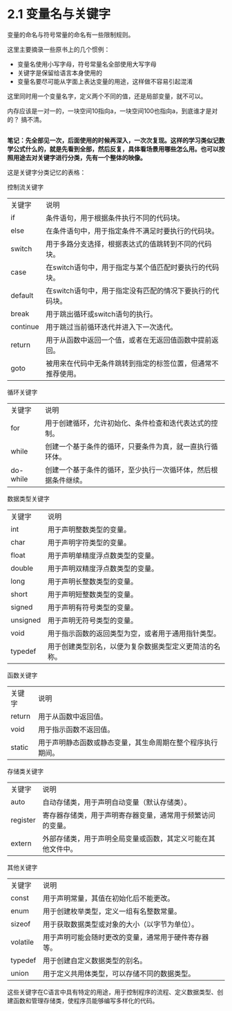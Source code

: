 # 2.1 变量名与关键字

变量的命名与符号常量的命名有一些限制规则。

这里主要摘录一些原书上的几个惯例：

* 变量名使用小写字母，符号常量名全部使用大写字母
* 关键字是保留给语言本身使用的
* 变量名要尽可能从字面上表达变量的用途，这样做不容易引起混淆

这里同时用一个变量名字，定义两个不同的值，还是局部变量，就不可以。

内存应该是一对一的，一块空间10指向a，一块空间100也指向a，到底谁才是对的？ 搞不清。

<figure><img src="https://labspc.com/wp-content/uploads/2024/01/1705655585-word-image-277-1.png" alt=""><figcaption></figcaption></figure>



**笔记：先全部见一次，后面使用的时候再深入，一次次复现。这样的学习类似记数学公式什么的，就是先看到全部，然后反复，具体看场景用哪些怎么用。也可以按照用途去对关键字进行分类，先有一个整体的映像。**

这是关键字分类记忆的表格：

控制流关键字

|          |                                 |
| -------- | ------------------------------- |
| 关键字      | 说明                              |
| if       | 条件语句，用于根据条件执行不同的代码块。            |
| else     | 在条件语句中，用于指定条件不满足时要执行的代码块。       |
| switch   | 用于多路分支选择，根据表达式的值跳转到不同的代码块。      |
| case     | 在switch语句中，用于指定与某个值匹配时要执行的代码块。  |
| default  | 在switch语句中，用于指定没有匹配的情况下要执行的代码块。 |
| break    | 用于跳出循环或switch语句的执行。             |
| continue | 用于跳过当前循环迭代并进入下一次迭代。             |
| return   | 用于从函数中返回一个值，或者在无返回值函数中提前返回。     |
| goto     | 被用来在代码中无条件跳转到指定的标签位置，但通常不推荐使用。  |

循环关键字

|          |                                 |
| -------- | ------------------------------- |
| 关键字      | 说明                              |
| for      | 用于创建循环，允许初始化、条件检查和迭代表达式的控制。     |
| while    | 创建一个基于条件的循环，只要条件为真，就一直执行循环体。    |
| do-while | 创建一个基于条件的循环，至少执行一次循环体，然后根据条件继续。 |

数据类型关键字

|          |                             |
| -------- | --------------------------- |
| 关键字      | 说明                          |
| int      | 用于声明整数类型的变量。                |
| char     | 用于声明字符类型的变量。                |
| float    | 用于声明单精度浮点数类型的变量。            |
| double   | 用于声明双精度浮点数类型的变量。            |
| long     | 用于声明长整数类型的变量。               |
| short    | 用于声明短整数类型的变量。               |
| signed   | 用于声明有符号类型的变量。               |
| unsigned | 用于声明无符号类型的变量。               |
| void     | 用于指示函数的返回类型为空，或者用于通用指针类型。   |
| typedef  | 用于创建类型别名，以便为复杂数据类型定义更简洁的名称。 |

函数关键字

|        |                               |
| ------ | ----------------------------- |
| 关键字    | 说明                            |
| return | 用于从函数中返回值。                    |
| void   | 用于指示函数不返回值。                   |
| static | 用于声明静态函数或静态变量，其生命周期在整个程序执行期间。 |

存储类关键字

|          |                                |
| -------- | ------------------------------ |
| 关键字      | 说明                             |
| auto     | 自动存储类，用于声明自动变量（默认存储类）。         |
| register | 寄存器存储类，用于声明寄存器变量，通常用于频繁访问的变量。  |
| extern   | 外部存储类，用于声明全局变量或函数，其定义可能在其他文件中。 |

其他关键字

|          |                            |
| -------- | -------------------------- |
| 关键字      | 说明                         |
| const    | 用于声明常量，其值在初始化后不能更改。        |
| enum     | 用于创建枚举类型，定义一组有名整数常量。       |
| sizeof   | 用于获取数据类型或对象的大小（以字节为单位）。    |
| volatile | 用于声明可能会随时更改的变量，通常用于硬件寄存器等。 |
| typedef  | 用于创建自定义数据类型的别名。            |
| union    | 用于定义共用体类型，可以存储不同的数据类型。     |

这些关键字在C语言中具有特定的用途，用于控制程序的流程、定义数据类型、创建函数和管理存储类，使程序员能够编写多样化的代码。

